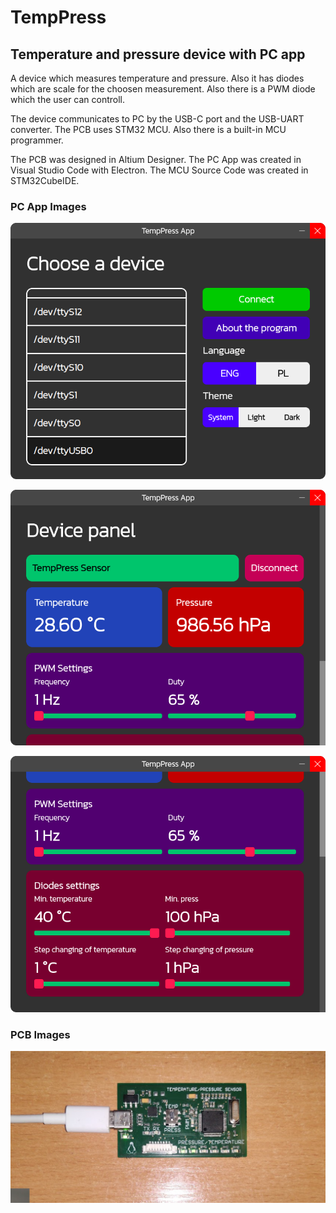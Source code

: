 # TempPress
## Temperature and pressure device with PC app

A device which measures temperature and pressure. Also it has diodes which are scale for the choosen measurement. Also there is a PWM diode which the user can controll.

The device communicates to PC by the USB-C port and the USB-UART converter. The PCB uses STM32 MCU. Also there is a built-in MCU programmer.

The PCB was designed in Altium Designer.
The PC App was created in Visual Studio Code with Electron.
The MCU Source Code was created in STM32CubeIDE.

### PC App Images

![alt text](readme_files/image.png)

![alt text](readme_files/image-1.png)

![alt text](readme_files/image-2.png)

### PCB Images

![alt text](readme_files/image-3.png)